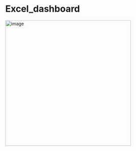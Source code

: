 # Excel_dashboard
<img width="394" alt="image" src="https://github.com/user-attachments/assets/daf1ef24-003f-4f2c-a629-0fd6821f9bfc" />
